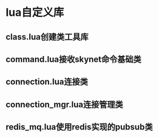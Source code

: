 # lua自定义库

## class.lua创建类工具库

## command.lua接收skynet命令基础类

## connection.lua连接类

## connection_mgr.lua连接管理类

## redis_mq.lua使用redis实现的pubsub类